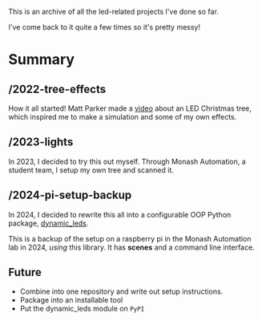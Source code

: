 This is an archive of all the led-related projects I've done so far.

I've come back to it quite a few times so it's pretty messy!

# Summary

## /2022-tree-effects
How it all started! Matt Parker made a [video](https://www.youtube.com/watch?v=WuMRJf6B5Q4&ab_channel=Stand-upMaths) about an LED Christmas tree, which inspired me to make a simulation and some of my own effects.

## /2023-lights
In 2023, I decided to try this out myself. Through Monash Automation, a student team, I setup my own tree and scanned it.

## /2024-pi-setup-backup
In 2024, I decided to rewrite this all into a configurable OOP Python package, [dynamic_leds](https://github.com/jmang00/dynamic_leds).


This is a backup of the setup on a raspberry pi in the Monash Automation lab in 2024, *using* this library. It has **scenes** and a command line interface.


## Future
* Combine into one repository and write out setup instructions.
* Package into an installable tool
* Put the dynamic_leds module on `PyPI`
